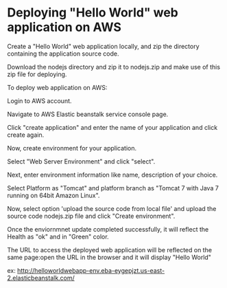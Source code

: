 # Deploying "Hello World" web application on AWS

Create a "Hello World" web application locally, and zip the directory containing the application source code.

Download the nodejs directory and zip it to nodejs.zip and make use of this zip file for deploying.

To deploy web application on AWS:

Login to AWS account.

Navigate to AWS Elastic beanstalk service console page.

Click "create application" and enter the name of your application and click create again.

Now, create environment for your application.

Select "Web Server Environment" and click "select".

Next, enter environment information like name, description of your choice.

Select Platform as "Tomcat" and platform branch as "Tomcat 7 with Java 7 running on 64bit Amazon Linux".

Now, select option 'upload the source code from local file' and upload the source code nodejs.zip file and click "Create environment".

Once the enviornmnet update completed successfully, it will reflect the Health as "ok" and in "Green" color.

The URL to access the deployed web application will be reflected on the same page:open the URL in the browser and it will display "Hello World"

ex: http://helloworldwebapp-env.eba-eygepjzt.us-east-2.elasticbeanstalk.com/
